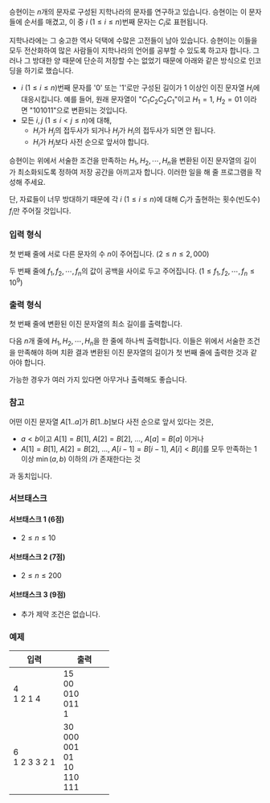 승현이는 $n$개의 문자로 구성된 지학나라의 문자를 연구하고 있습니다. 승현이는 이 문자들에 순서를 매겼고, 이 중 $i$ ($1 \le i \le n$)번째 문자는 $C_{i}$로 표현됩니다.

지학나라에는 그 숭고한 역사 덕택에 수많은 고전들이 남아 있습니다. 승현이는 이들을 모두 전산화하여 많은 사람들이 지학나라의 언어를 공부할 수 있도록 하고자 합니다. 그러나 그 방대한 양 때문에 단순히 저장할 수는 없었기 때문에 아래와 같은 방식으로 인코딩을 하기로 했습니다.

* $i$ ($1 \le i \le n$)번째 문자를 '0' 또는 '1'로만 구성된 길이가 1 이상인 이진 문자열 $H_{i}$에 대응시킵니다. 예를 들어, 원래 문자열이 "$C_{1}C_{2}C_{2}C_{1}$"이고 $H_{1} = 1$, $H_{2} = 01$ 이라면 "101011"으로 변환되는 것입니다.
* 모든 $i, j$ ($1 \le i < j \le n$)에 대해,
  - $H_{i}$가 $H_{j}$의 접두사가 되거나 $H_{j}$가 $H_{i}$의 접두사가 되면 안 됩니다.
  - $H_{i}$가 $H_{j}$보다 사전 순으로 앞서야 합니다.
  
승현이는 위에서 서술한 조건을 만족하는 $H_{1}, H_{2}, \cdots, H_{n}$을 변환된 이진 문자열의 길이가 최소화되도록 정하여 저장 공간을 아끼고자 합니다. 이러한 일을 해 줄 프로그램을 작성해 주세요.

단, 자료들이 너무 방대하기 때문에 각 $i$ ($1 \le i \le n$)에 대해 $C_{i}$가 출현하는 횟수(빈도수) $f_{i}$만 주어질 것입니다.

### 입력 형식

첫 번째 줄에 서로 다른 문자의 수 $n$이 주어집니다. ($2 \le n \le 2,000$) 

두 번째 줄에 $f_{1}, f_{2}, \cdots, f_{n}$의 값이 공백을 사이로 두고 주어집니다. ($1 \le f_{1}, f_{2}, \cdots, f_{n} \le 10^{9}$)

### 출력 형식

첫 번째 줄에 변환된 이진 문자열의 최소 길이를 출력합니다.

다음 $n$개 줄에 $H_{1}, H_{2}, \cdots, H_{n}$을 한 줄에 하나씩 출력합니다. 이들은 위에서 서술한 조건을 만족해야 하며 치환 결과 변환된 이진 문자열의 길이가 첫 번째 줄에 출력한 것과 같아야 합니다.

가능한 경우가 여러 가지 있다면 아무거나 출력해도 좋습니다.

### 참고

어떤 이진 문자열 $A[1..a]$가 $B[1..b]$보다 사전 순으로 앞서 있다는 것은,

* $a < b$이고 $A[1] = B[1]$, $A[2] = B[2]$, ..., $A[a] = B[a]$ 이거나
* $A[1] = B[1]$, $A[2] = B[2]$, ..., $A[i-1] = B[i-1]$, $A[i] < B[i]$를 모두 만족하는 1 이상 $\min(a, b)$ 이하의 $i$가 존재한다는 것

과 동치입니다.

### 서브태스크

#### 서브태스크 1 (6점)

* $2 \le n \le 10$

#### 서브태스크 2 (7점)

* $2 \le n \le 200$

#### 서브태스크 3 (9점)

* 추가 제약 조건은 없습니다.

### 예제

<table class='table table-bordered table-condensed'>
 <thead>
  <tr>
   <th style="width: 50%;">입력</th>
   <th style="width: 50%;">출력</th>
  </tr>
 </thead>
 <tbody>
  <tr>
   <td class="code-font">4<br/>
1 2 1 4</td>
   <td class="code-font">15<br/>
00<br/>
010<br/>
011<br/>
1</td>
  </tr>
  <tr>
   <td class="code-font">6<br/>
1 2 3 3 2 1</td>
   <td class="code-font">30<br>
000<br>
001<br>
01<br>
10<br>
110<br>
111</td>
  </tr>
 </tbody>
</table>